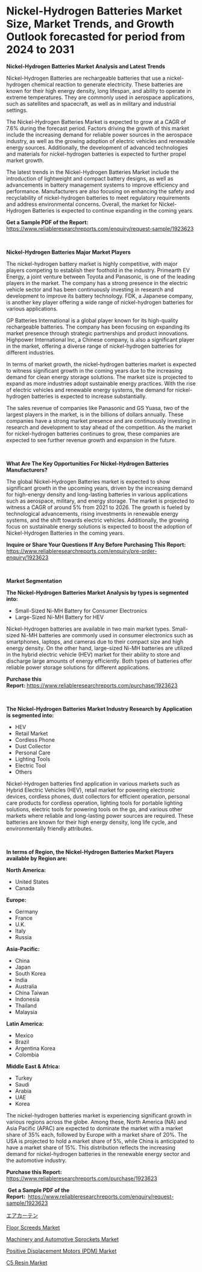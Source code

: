 <p><h1>Nickel-Hydrogen Batteries Market Size, Market Trends, and Growth Outlook forecasted for period from 2024 to 2031</h1></p><p><strong>Nickel-Hydrogen Batteries Market Analysis and Latest Trends</strong></p>
<p><p>Nickel-Hydrogen Batteries are rechargeable batteries that use a nickel-hydrogen chemical reaction to generate electricity. These batteries are known for their high energy density, long lifespan, and ability to operate in extreme temperatures. They are commonly used in aerospace applications, such as satellites and spacecraft, as well as in military and industrial settings.</p><p>The Nickel-Hydrogen Batteries Market is expected to grow at a CAGR of 7.6% during the forecast period. Factors driving the growth of this market include the increasing demand for reliable power sources in the aerospace industry, as well as the growing adoption of electric vehicles and renewable energy sources. Additionally, the development of advanced technologies and materials for nickel-hydrogen batteries is expected to further propel market growth.</p><p>The latest trends in the Nickel-Hydrogen Batteries Market include the introduction of lightweight and compact battery designs, as well as advancements in battery management systems to improve efficiency and performance. Manufacturers are also focusing on enhancing the safety and recyclability of nickel-hydrogen batteries to meet regulatory requirements and address environmental concerns. Overall, the market for Nickel-Hydrogen Batteries is expected to continue expanding in the coming years.</p></p>
<p><strong>Get a Sample PDF of the Report:&nbsp;</strong> <a href="https://www.reliableresearchreports.com/enquiry/request-sample/1923623">https://www.reliableresearchreports.com/enquiry/request-sample/1923623</a></p>
<p>&nbsp;</p>
<p><strong>Nickel-Hydrogen Batteries Major Market Players</strong></p>
<p><p>The nickel-hydrogen battery market is highly competitive, with major players competing to establish their foothold in the industry. Primearth EV Energy, a joint venture between Toyota and Panasonic, is one of the leading players in the market. The company has a strong presence in the electric vehicle sector and has been continuously investing in research and development to improve its battery technology. FDK, a Japanese company, is another key player offering a wide range of nickel-hydrogen batteries for various applications.</p><p>GP Batteries International is a global player known for its high-quality rechargeable batteries. The company has been focusing on expanding its market presence through strategic partnerships and product innovations. Highpower International Inc, a Chinese company, is also a significant player in the market, offering a diverse range of nickel-hydrogen batteries for different industries.</p><p>In terms of market growth, the nickel-hydrogen batteries market is expected to witness significant growth in the coming years due to the increasing demand for clean energy storage solutions. The market size is projected to expand as more industries adopt sustainable energy practices. With the rise of electric vehicles and renewable energy systems, the demand for nickel-hydrogen batteries is expected to increase substantially.</p><p>The sales revenue of companies like Panasonic and GS Yuasa, two of the largest players in the market, is in the billions of dollars annually. These companies have a strong market presence and are continuously investing in research and development to stay ahead of the competition. As the market for nickel-hydrogen batteries continues to grow, these companies are expected to see further revenue growth and expansion in the future.</p></p>
<p>&nbsp;</p>
<p><strong>What Are The Key Opportunities For Nickel-Hydrogen Batteries Manufacturers?</strong></p>
<p><p>The global Nickel-Hydrogen Batteries market is expected to show significant growth in the upcoming years, driven by the increasing demand for high-energy density and long-lasting batteries in various applications such as aerospace, military, and energy storage. The market is projected to witness a CAGR of around 5% from 2021 to 2026. The growth is fueled by technological advancements, rising investments in renewable energy systems, and the shift towards electric vehicles. Additionally, the growing focus on sustainable energy solutions is expected to boost the adoption of Nickel-Hydrogen Batteries in the coming years.</p></p>
<p><strong>Inquire or Share Your Questions If Any Before Purchasing This Report:</strong> <a href="https://www.reliableresearchreports.com/enquiry/pre-order-enquiry/1923623">https://www.reliableresearchreports.com/enquiry/pre-order-enquiry/1923623</a></p>
<p>&nbsp;</p>
<p><strong>Market Segmentation</strong></p>
<p><strong>The Nickel-Hydrogen Batteries Market Analysis by types is segmented into:</strong></p>
<p><ul><li>Small-Sized Ni-MH Battery for Consumer Electronics</li><li>Large-Sized Ni-MH Battery for HEV</li></ul></p>
<p><p>Nickel-Hydrogen batteries are available in two main market types. Small-sized Ni-MH batteries are commonly used in consumer electronics such as smartphones, laptops, and cameras due to their compact size and high energy density. On the other hand, large-sized Ni-MH batteries are utilized in the hybrid electric vehicle (HEV) market for their ability to store and discharge large amounts of energy efficiently. Both types of batteries offer reliable power storage solutions for different applications.</p></p>
<p><strong>Purchase this Report:&nbsp;</strong><a href="https://www.reliableresearchreports.com/purchase/1923623">https://www.reliableresearchreports.com/purchase/1923623</a></p>
<p>&nbsp;</p>
<p><strong>The Nickel-Hydrogen Batteries Market Industry Research by Application is segmented into:</strong></p>
<p><ul><li>HEV</li><li>Retail Market</li><li>Cordless Phone</li><li>Dust Collector</li><li>Personal Care</li><li>Lighting Tools</li><li>Electric Tool</li><li>Others</li></ul></p>
<p><p>Nickel-Hydrogen batteries find application in various markets such as Hybrid Electric Vehicles (HEV), retail market for powering electronic devices, cordless phones, dust collectors for efficient operation, personal care products for cordless operation, lighting tools for portable lighting solutions, electric tools for powering tools on the go, and various other markets where reliable and long-lasting power sources are required. These batteries are known for their high energy density, long life cycle, and environmentally friendly attributes.</p></p>
<p>&nbsp;</p>
<p><strong>In terms of Region, the Nickel-Hydrogen Batteries Market Players available by Region are:</strong></p>
<p>
    <p> <strong> North America: </strong>
        <ul>
            <li>United States</li>
            <li>Canada</li>
        </ul>
        </p> 
    <p> <strong> Europe: </strong>
        <ul>
            <li>Germany</li>
            <li>France</li>
            <li>U.K.</li>
            <li>Italy</li>
            <li>Russia</li>
        </ul>
        </p> 
    <p> <strong> Asia-Pacific: </strong>
        <ul>
            <li>China</li>
            <li>Japan</li>
            <li>South Korea</li>
            <li>India</li>
            <li>Australia</li>
            <li>China Taiwan</li>
            <li>Indonesia</li>
            <li>Thailand</li>
            <li>Malaysia</li>
        </ul>
        </p> 
    <p> <strong> Latin America: </strong>
        <ul>
            <li>Mexico</li>
            <li>Brazil</li>
            <li>Argentina Korea</li>
            <li>Colombia</li>
        </ul>
        </p> 
    <p> <strong> Middle East & Africa: </strong>
        <ul>
            <li>Turkey</li>
            <li>Saudi</li>
            <li>Arabia</li>
            <li>UAE</li>
            <li>Korea</li>
        </ul>
    </p>
    </p>
<p><p>The nickel-hydrogen batteries market is experiencing significant growth in various regions across the globe. Among these, North America (NA) and Asia Pacific (APAC) are expected to dominate the market with a market share of 35% each, followed by Europe with a market share of 20%. The USA is projected to hold a market share of 5%, while China is anticipated to have a market share of 15%. This distribution reflects the increasing demand for nickel-hydrogen batteries in the renewable energy sector and the automotive industry.</p></p>
<p><strong>Purchase this Report: </strong><a href="https://www.reliableresearchreports.com/purchase/1923623">https://www.reliableresearchreports.com/purchase/1923623</a></p>
<p>&nbsp;<strong>Get a Sample PDF of the Report:&nbsp;&nbsp;</strong><a href="https://www.reliableresearchreports.com/enquiry/request-sample/1923623">https://www.reliableresearchreports.com/enquiry/request-sample/1923623</a></p>
<p><strong></strong></p>
<p><p><a href="https://medium.com/@hoped252023/%E3%82%A8%E3%82%A2%E3%82%AB%E3%83%BC%E3%83%86%E3%83%B3%E5%B8%82%E5%A0%B4%E3%81%AE%E8%A6%8F%E6%A8%A1-cagr-%E3%83%88%E3%83%AC%E3%83%B3%E3%83%89-2024%E5%B9%B4%E3%81%8B%E3%82%892030%E5%B9%B4-876f85750fd5">エアカーテン</a></p><p><a href="https://view.publitas.com/reportprime-1/decoding-the-floor-screeds-market-a-deep-dive-into-the-latest-market-trends-market-segmentation-and-competitive-analysis/">Floor Screeds Market</a></p><p><a href="https://skillful-vermicelli-b89.notion.site/Machinery-and-Automotive-Sprockets-Market-Growth-Market-Trends-COVID-19-Impact-and-Forecasts-for--8fe0eac0fc7d4a9aafbd5ae26c3ac8dd">Machinery and Automotive Sprockets Market</a></p><p><a href="https://simplistic-meeting-7ee.notion.site/Positive-Displacement-Motors-PDM-Market-Size-Furnishes-Valuable-Information-Encompassing-Market-Sh-7f3fc9eacfa346ac905e5f983a6a21ec">Positive Displacement Motors (PDM) Market</a></p><p><a href="https://view.publitas.com/reportprime-1/c5-resin-market-dynamics-2024-2031-also-about-its-market-trends-projections-and-opportunities/">C5 Resin Market</a></p></p>
